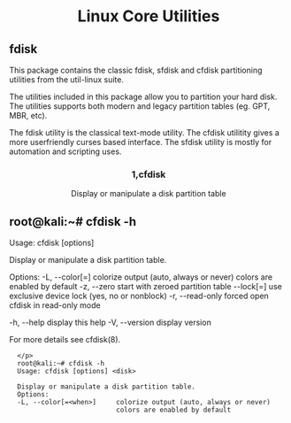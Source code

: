 <h1 align="center">
      Linux Core Utilities
</h1>
<h2 align="left"> fdisk </h2>
<p>
    This package contains the classic fdisk, sfdisk and cfdisk partitioning utilities from the util-linux suite.

The utilities included in this package allow you to partition your hard disk. The utilities supports both modern and legacy partition tables (eg. GPT, MBR, etc).

The fdisk utility is the classical text-mode utility. The cfdisk utilitity gives a more userfriendly curses based interface. The sfdisk utility is mostly for automation and scripting uses.
</p>
<h3 align="center">1,cfdisk </h3>
  <p align= "center">
         Display or manipulate a disk partition table
      
 
## root@kali:~# cfdisk -h

Usage:
 cfdisk [options] <disk>

Display or manipulate a disk partition table.

Options:
 -L, --color[=<when>]     colorize output (auto, always or never)
                            colors are enabled by default
 -z, --zero               start with zeroed partition table
     --lock[=<mode>]      use exclusive device lock (yes, no or nonblock)
 -r, --read-only          forced open cfdisk in read-only mode

 -h, --help               display this help
 -V, --version            display version

For more details see cfdisk(8).
      
      
      </p> 
      root@kali:~# cfdisk -h
      Usage: cfdisk [options] <disk>
      
      Display or manipulate a disk partition table.
      Options:
      -L, --color[=<when>]     colorize output (auto, always or never)
                               colors are enabled by default
